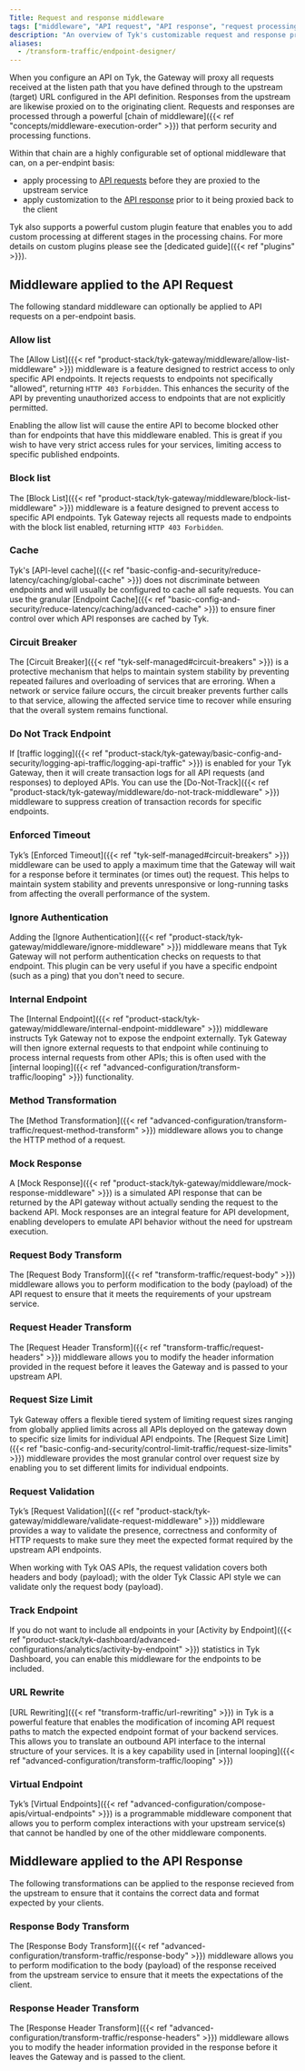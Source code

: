 ```yaml
---
Title: Request and response middleware
tags: ["middleware", "API request", "API response", "request processing", "response processing"]
description: "An overview of Tyk's customizable request and response processing chain"
aliases:
  - /transform-traffic/endpoint-designer/
---
```


When you configure an API on Tyk, the Gateway will proxy all requests received at the listen path that you have defined through to the upstream (target) URL configured in the API definition. Responses from the upstream are likewise proxied on to the originating client. Requests and responses are processed through a powerful [chain of middleware]({{< ref "concepts/middleware-execution-order" >}}) that perform security and processing functions.

Within that chain are a highly configurable set of optional middleware that can, on a per-endpint basis:
- apply processing to [API requests](#middleware-applied-to-the-api-request) before they are proxied to the upstream service
- apply customization to the [API response](#middleware-applied-to-the-api-response) prior to it being proxied back to the client

Tyk also supports a powerful custom plugin feature that enables you to add custom processing at different stages in the processing chains. For more details on custom plugins please see the [dedicated guide]({{< ref "plugins" >}}).

## Middleware applied to the API Request

The following standard middleware can optionally be applied to API requests on a per-endpoint basis.

### Allow list

The [Allow List]({{< ref "product-stack/tyk-gateway/middleware/allow-list-middleware" >}}) middleware is a feature designed to restrict access to only specific API endpoints. It rejects requests to endpoints not specifically "allowed", returning `HTTP 403 Forbidden`. This enhances the security of the API by preventing unauthorized access to endpoints that are not explicitly permitted.

Enabling the allow list will cause the entire API to become blocked other than for endpoints that have this middleware enabled. This is great if you wish to have very strict access rules for your services, limiting access to specific published endpoints.

### Block list

The [Block List]({{< ref "product-stack/tyk-gateway/middleware/block-list-middleware" >}})  middleware is a feature designed to prevent access to specific API endpoints. Tyk Gateway rejects all requests made to endpoints with the block list enabled, returning `HTTP 403 Forbidden`. 

### Cache

Tyk's [API-level cache]({{< ref "basic-config-and-security/reduce-latency/caching/global-cache" >}}) does not discriminate between endpoints and will usually be configured to cache all safe requests. You can use the granular [Endpoint Cache]({{< ref "basic-config-and-security/reduce-latency/caching/advanced-cache" >}}) to ensure finer control over which API responses are cached by Tyk.

### Circuit Breaker

The [Circuit Breaker]({{< ref "tyk-self-managed#circuit-breakers" >}}) is a protective mechanism that helps to maintain system stability by preventing repeated failures and overloading of services that are erroring. When a network or service failure occurs, the circuit breaker prevents further calls to that service, allowing the affected service time to recover while ensuring that the overall system remains functional.

### Do Not Track Endpoint

If [traffic logging]({{< ref "product-stack/tyk-gateway/basic-config-and-security/logging-api-traffic/logging-api-traffic" >}}) is enabled for your Tyk Gateway, then it will create transaction logs for all API requests (and responses) to deployed APIs. You can use the [Do-Not-Track]({{< ref "product-stack/tyk-gateway/middleware/do-not-track-middleware" >}}) middleware to suppress creation of transaction records for specific endpoints.

### Enforced Timeout

Tyk’s [Enforced Timeout]({{< ref "tyk-self-managed#circuit-breakers" >}}) middleware can be used to apply a maximum time that the Gateway will wait for a response before it terminates (or times out) the request. This helps to maintain system stability and prevents unresponsive or long-running tasks from affecting the overall performance of the system.

### Ignore Authentication

Adding the [Ignore Authentication]({{< ref "product-stack/tyk-gateway/middleware/ignore-middleware" >}}) middleware means that Tyk Gateway will not perform authentication checks on requests to that endpoint. This plugin can be very useful if you have a specific endpoint (such as a ping) that you don't need to secure.

### Internal Endpoint

The [Internal Endpoint]({{< ref "product-stack/tyk-gateway/middleware/internal-endpoint-middleware" >}}) middleware instructs Tyk Gateway not to expose the endpoint externally. Tyk Gateway will then ignore external requests to that endpoint while continuing to process internal requests from other APIs; this is often used with the [internal looping]({{< ref "advanced-configuration/transform-traffic/looping" >}}) functionality.

### Method Transformation

The [Method Transformation]({{< ref "advanced-configuration/transform-traffic/request-method-transform" >}}) middleware allows you to change the HTTP method of a request.

### Mock Response

A [Mock Response]({{< ref "product-stack/tyk-gateway/middleware/mock-response-middleware" >}}) is a simulated API response that can be returned by the API gateway without actually sending the request to the backend API. Mock responses are an integral feature for API development, enabling developers to emulate API behavior without the need for upstream execution.

### Request Body Transform

The [Request Body Transform]({{< ref "transform-traffic/request-body" >}}) middleware allows you to perform modification to the body (payload) of the API request to ensure that it meets the requirements of your upstream service.

### Request Header Transform

The [Request Header Transform]({{< ref "transform-traffic/request-headers" >}}) middleware allows you to modify the header information provided in the request before it leaves the Gateway and is passed to your upstream API.

### Request Size Limit

Tyk Gateway offers a flexible tiered system of limiting request sizes ranging from globally applied limits across all APIs deployed on the gateway down to specific size limits for individual API endpoints. The [Request Size Limit]({{< ref "basic-config-and-security/control-limit-traffic/request-size-limits" >}}) middleware provides the most granular control over request size by enabling you to set different limits for individual endpoints.

### Request Validation

Tyk’s [Request Validation]({{< ref "product-stack/tyk-gateway/middleware/validate-request-middleware" >}}) middleware provides a way to validate the presence, correctness and conformity of HTTP requests to make sure they meet the expected format required by the upstream API endpoints.

When working with Tyk OAS APIs, the request validation covers both headers and body (payload); with the older Tyk Classic API style we can validate only the request body (payload).

### Track Endpoint

If you do not want to include all endpoints in your [Activity by Endpoint]({{< ref "product-stack/tyk-dashboard/advanced-configurations/analytics/activity-by-endpoint" >}}) statistics in Tyk Dashboard, you can enable this middleware for the endpoints to be included. 

### URL Rewrite

[URL Rewriting]({{< ref "transform-traffic/url-rewriting" >}}) in Tyk is a powerful feature that enables the modification of incoming API request paths to match the expected endpoint format of your backend services. This allows you to translate an outbound API interface to the internal structure of your services. It is a key capability used in [internal looping]({{< ref "advanced-configuration/transform-traffic/looping" >}})

### Virtual Endpoint

Tyk’s [Virtual Endpoints]({{< ref "advanced-configuration/compose-apis/virtual-endpoints" >}}) is a programmable middleware component that allows you to perform complex interactions with your upstream service(s) that cannot be handled by one of the other middleware components.

## Middleware applied to the API Response

The following transformations can be applied to the response recieved from the upstream to ensure that it contains the correct data and format expected by your clients.

### Response Body Transform

The [Response Body Transform]({{< ref "advanced-configuration/transform-traffic/response-body" >}}) middleware allows you to perform modification to the body (payload) of the response received from the upstream service to ensure that it meets the expectations of the client.

### Response Header Transform

The [Response Header Transform]({{< ref "advanced-configuration/transform-traffic/response-headers" >}}) middleware allows you to modify the header information provided in the response before it leaves the Gateway and is passed to the client.
